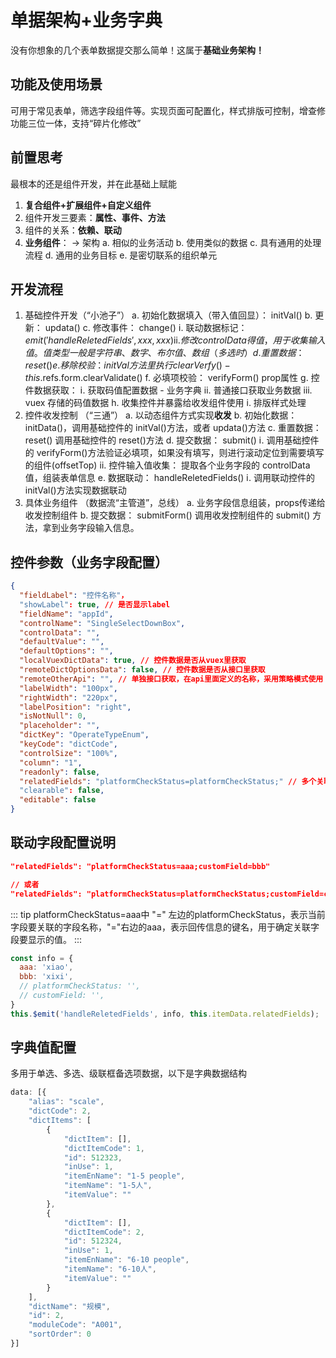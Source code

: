 # 单据架构+业务字典

没有你想象的几个表单数据提交那么简单！这属于**基础业务架构！**
## 功能及使用场景
可用于常见表单，筛选字段组件等。实现页面可配置化，样式排版可控制，增查修功能三位一体，支持“碎片化修改”

## 前置思考
最根本的还是组件开发，并在此基础上赋能

1. **复合组件+扩展组件+自定义组件**
2. 组件开发三要素：**属性、事件、方法**
3. 组件的关系：**依赖、联动**
4. **业务组件**： -> 架构
  a. 相似的业务活动
  b. 使用类似的数据
  c. 具有通用的处理流程
  d. 通用的业务目标
  e. 是密切联系的组织单元

## 开发流程

1. 基础控件开发（“小池子”）
  a. 初始化数据填入（带入值回显）： initVal()
  b. 更新： updata()
  c. 修改事件： change()
    ⅰ. 联动数据标记： $emit('handleReletedFields', xxx, xxx)
    ⅱ. 修改 controlData 得值，用于收集输入值。值类型一般是字符串、数字、布尔值、数组（多选时）
  d. 重置数据： reset()
  e. 移除校验： initVal 方法里 执行 clearVerfy() - this.$refs.form.clearValidate()
  f. 必填项校验： verifyForm()  prop属性
  g. 控件数据获取：
    ⅰ. 获取码值配置数据 - 业务字典
    ⅱ. 普通接口获取业务数据
    ⅲ. vuex 存储的码值数据
  h. 收集控件并暴露给收发组件使用
  i. 排版样式处理
1. 控件收发控制 （“三通”）
  a. 以动态组件方式实现**收发**
  b. 初始化数据： initData()，调用基础控件的 initVal()方法，或者 updata()方法
  c. 重置数据： reset() 调用基础控件的 reset()方法
  d. 提交数据： submit()
    ⅰ. 调用基础控件的 verifyForm()方法验证必填项，如果没有填写，则进行滚动定位到需要填写的组件(offsetTop)
    ⅱ. 控件输入值收集： 提取各个业务字段的 controlData 值，组装表单信息
  e. 数据联动： handleReletedFields()
    ⅰ. 调用联动控件的 initVal()方法实现数据联动
1. 具体业务组件 （数据流“主管道”，总线）
  a. 业务字段信息组装，props传递给收发控制组件
  b. 提交数据： submitForm() 调用收发控制组件的 submit() 方法，拿到业务字段输入信息。

## 控件参数（业务字段配置）

```json
{
  "fieldLabel": "控件名称"，
  "showLabel": true, // 是否显示label
  "fieldName": "appId",
  "controlName": "SingleSelectDownBox",
  "controlData": "",
  "defaultValue": "",
  "defaultOptions": "",
  "localVuexDictData": true, // 控件数据是否从vuex里获取
  "remoteDictOptionsData": false, // 控件数据是否从接口里获取
  "remoteOtherApi": "", // 单独接口获取，在api里面定义的名称，采用策略模式使用
  "labelWidth": "100px",
  "rightWidth": "220px",
  "labelPosition": "right",
  "isNotNull": 0,
  "placeholder": "",
  "dictKey": "OperateTypeEnum",
  "keyCode": "dictCode",
  "controlSize": "100%",
  "column": "1",
  "readonly": false,
  "relatedFields": "platformCheckStatus=platformCheckStatus;" // 多个关联字段用;分割
  "clearable": false,
  "editable": false
}
```

## 联动字段配置说明

```json
"relatedFields": "platformCheckStatus=aaa;customField=bbb"

// 或者
"relatedFields": "platformCheckStatus=platformCheckStatus;customField=customField"
```

::: tip
platformCheckStatus=aaa中 "=" 左边的platformCheckStatus，表示当前字段要关联的字段名称，"="右边的aaa，表示回传信息的键名，用于确定关联字段要显示的值。
:::

```js
const info = {
  aaa: 'xiao',
  bbb: 'xixi',
  // platformCheckStatus: '',
  // customField: '',
}
this.$emit('handleReletedFields', info, this.itemData.relatedFields);
```

## 字典值配置

多用于单选、多选、级联框备选项数据，以下是字典数据结构

```js
data: [{
    "alias": "scale",
    "dictCode": 2,
    "dictItems": [
        {
            "dictItem": [],
            "dictItemCode": 1,
            "id": 512323,
            "inUse": 1,
            "itemEnName": "1-5 people",
            "itemName": "1-5人",
            "itemValue": ""
        },
        {
            "dictItem": [],
            "dictItemCode": 2,
            "id": 512324,
            "inUse": 1,
            "itemEnName": "6-10 people",
            "itemName": "6-10人",
            "itemValue": ""
        }
    ],
    "dictName": "规模",
    "id": 2,
    "moduleCode": "A001",
    "sortOrder": 0
}]
```